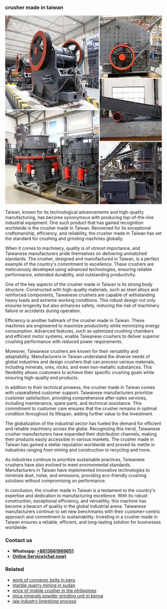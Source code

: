 <h3>crusher made in taiwan</h3><img src='1708332725.jpg' alt=''><p>Taiwan, known for its technological advancements and high-quality manufacturing, has become synonymous with producing top-of-the-line industrial equipment. One such product that has gained recognition worldwide is the crusher made in Taiwan. Renowned for its exceptional craftsmanship, efficiency, and reliability, the crusher made in Taiwan has set the standard for crushing and grinding machines globally.</p><p>When it comes to machinery, quality is of utmost importance, and Taiwanese manufacturers pride themselves on delivering unmatched standards. The crusher, designed and manufactured in Taiwan, is a perfect example of the country's commitment to excellence. These crushers are meticulously developed using advanced technologies, ensuring reliable performance, extended durability, and outstanding productivity.</p><p>One of the key aspects of the crusher made in Taiwan is its strong body structure. Constructed with high-quality materials, such as steel alloys and reinforced components, Taiwanese crushers are capable of withstanding heavy loads and extreme working conditions. This robust design not only ensures longevity but also enhances safety, reducing the risk of machinery failure or accidents during operation.</p><p>Efficiency is another hallmark of the crusher made in Taiwan. These machines are engineered to maximize productivity while minimizing energy consumption. Advanced features, such as optimized crushing chambers and efficient motor systems, enable Taiwanese crushers to deliver superior crushing performance with reduced power requirements.</p><p>Moreover, Taiwanese crushers are known for their versatility and adaptability. Manufacturers in Taiwan understand the diverse needs of global industries and design crushers that can process various materials, including minerals, ores, rocks, and even non-metallic substances. This flexibility allows customers to achieve their specific crushing goals while ensuring high-quality end products.</p><p>In addition to their technical prowess, the crusher made in Taiwan comes with unparalleled customer support. Taiwanese manufacturers prioritize customer satisfaction, providing comprehensive after-sales services, including maintenance, spare parts, and technical assistance. This commitment to customer care ensures that the crusher remains in optimal condition throughout its lifespan, adding further value to the investment.</p><p>The globalization of the industrial sector has fueled the demand for efficient and reliable machinery across the globe. Recognizing this trend, Taiwanese crusher manufacturers have expanded their distribution channels, making their products easily accessible in various markets. The crusher made in Taiwan has gained a stellar reputation worldwide and proved its mettle in industries ranging from mining and construction to recycling and more.</p><p>As industries continue to prioritize sustainable practices, Taiwanese crushers have also evolved to meet environmental standards. Manufacturers in Taiwan have implemented innovative technologies to minimize dust, noise, and emissions, providing eco-friendly crushing solutions without compromising on performance.</p><p>In conclusion, the crusher made in Taiwan is a testament to the country's expertise and dedication to manufacturing excellence. With its robust construction, exceptional efficiency, and versatility, this machine has become a beacon of quality in the global industrial arena. Taiwanese manufacturers continue to set new benchmarks with their customer-centric approach and commitment to sustainability. Investing in a crusher made in Taiwan ensures a reliable, efficient, and long-lasting solution for businesses worldwide.</p><h3>Contact us</h3><ul><li><strong>Whatsapp:&nbsp;<a href="https://wa.me/8613661969651">+8613661969651</a></strong></li><li><a href="https://swt.shibang-china.com/?git&amp;zhl&amp;crusher made in taiwan"><strong>Online Service(chat now)</strong></a></li></ul><h3>Related</h3><ul><li><a href='work of conveyor belts in peru.md'>work of conveyor belts in peru</a></li><li><a href='marble quarry mining in sudan.md'>marble quarry mining in sudan</a></li><li><a href='price of mobile crusher in the philippines.md'>price of mobile crusher in the philippines</a></li><li><a href='mica minerals powder grinding unit in kenya.md'>mica minerals powder grinding unit in kenya</a></li><li><a href='jaw industry limestone process.md'>jaw industry limestone process</a></li></ul>